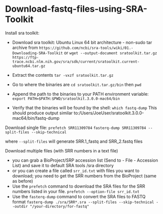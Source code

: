 # Download-fastq-files-using-SRA-Toolkit

Install sra toolkit:

  * Download sra toolkit:
    Ubuntu Linux 64 bit architecture - non-sudo tar archive from `https://github.com/ncbi/sra-tools/wiki/01.-Downloading-SRA-Toolkit`
    or
  `wget --output-document sratoolkit.tar.gz https://ftp-trace.ncbi.nlm.nih.gov/sra/sdk/current/sratoolkit.current-ubuntu64.tar.gz`

  * Extract the contents 
  `tar -vxzf sratoolkit.tar.gz`

  * Go to where the binaries are
  `cd sratoolkit.tar.gz/bin` then
  `pwd`

  * Append the path to the binaries to your PATH environment variable:
  `export PATH=$PATH:$PWD/sratoolkit.3.0.0-mac64/bin`
  
  * Verify that the binaries will be found by the shell:
  `which fastq-dump`
This should produce output similar to:/Users/JoeUser/sratoolkit.3.0.0-mac64/bin/fastq-dump

Download single file:
  `prefetch SRR11309784`
  `fasterq-dump SRR11309784 --split-files --skip-technical` 
  
  where `--split-files` will generate SRR.1_fastq and SRR_2.fastq files
  
Download multiple files (with SRR numbers in a text file) 
- you can grab a BioProject/SRP accession list (Send to - File - Accession List) and save it to default SRA tools /sra directory
- or you can create a file called `srr_id.txt` with files you want to download; you need to get the SRR numbers from the BioProject (same as before)
- Use the `prefetch` command to download the SRA files for the SRR numbers listed in your file.
  `prefetch --option-file srr_id.txt`
- Use the `fasterq-dump` command to convert the SRA files to FASTQ format
  `fasterq-dump ./sra/SRR*.sra --split-files --skip-technical --outdir "/your-directory/for-fastq"`
